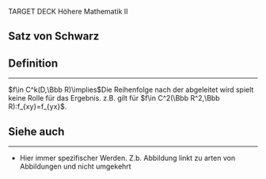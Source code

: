 
TARGET DECK
Höhere Mathematik II

Satz von Schwarz
--
## Definition
***
$f\in C^k(D,\Bbb R)\implies$Die Reihenfolge nach der abgeleitet wird spielt keine Rolle für das Ergebnis. z.B. gilt für
$f\in C^2(\Bbb R^2,\Bbb R):f_{xy}=f_{yx}$.
## Siehe auch
***
* Hier immer spezifischer Werden. Z.b. Abbildung linkt zu arten von Abbildungen und nicht umgekehrt